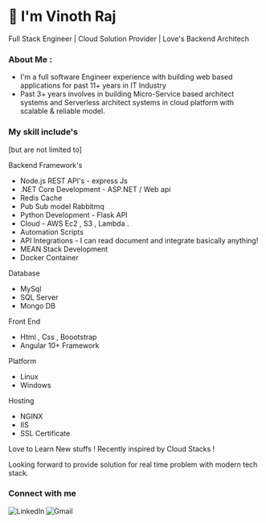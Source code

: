 
<h1 align="left">👋 I'm Vinoth Raj </h1>
<p> Full Stack Engineer | Cloud Solution Provider | Love's Backend Architech </p>

### About Me :

- I'm a full software Engineer experience with building web based applications for past 11+ years in IT Industry 
- Past 3+ years involves in building Micro-Service based architect systems and Serverless architect systems in cloud platform with scalable & reliable model.

### My skill include's
[but are not limited to]

Backend Framework's

* Node.js REST API's - express Js  
* .NET Core Development - ASP.NET / Web api 
* Redis Cache 
* Pub Sub model Rabbitmq
* Python Development - Flask API
* Cloud - AWS Ec2 , S3 , Lambda .
* Automation Scripts
* API Integrations - I can read document and integrate basically anything!
* MEAN Stack Development
* Docker Container

Database

* MySql
* SQL Server
* Mongo DB

Front End

* Html , Css , Boootstrap
* Angular 10+ Framework

Platform

- Linux
- Windows

Hosting 

- NGINX
- IIS
- SSL Certificate

Love to Learn New stuffs ! Recently inspired by Cloud Stacks !

Looking forward to provide solution for real time problem with modern tech stack.

### Connect with me 
[<img align="left" alt="LinkedIn" src="https://img.shields.io/badge/LinkedIn-0077B5?style=for-the-badge&logo=linkedin&logoColor=white" />]( https://www.linkedin.com/in/vinothrajs)

[<img align="left" alt="Gmail" src="https://img.shields.io/badge/Gmail-D14836?style=for-the-badge&logo=gmail&logoColor=white" />]( mailto:vinothrajs88@gmail.com)


